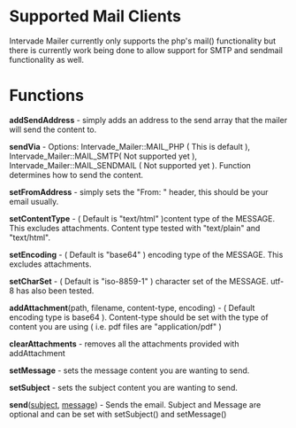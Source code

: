 # Supported Mail Clients #
Intervade Mailer currently only supports the php's mail() functionality but there is currently work being done to allow support for SMTP and sendmail functionality as well.


# Functions #

**addSendAddress** - simply adds an address to the send array that the mailer will send the content to.

**sendVia** - Options: Intervade\_Mailer::MAIL\_PHP ( This is default ), Intervade\_Mailer::MAIL\_SMTP( Not supported yet ), Intervade\_Mailer::MAIL\_SENDMAIL ( Not supported yet ). Function determines how to send the content.

**setFromAddress** - simply sets the "From: " header, this should be your email usually.

**setContentType** - ( Default is "text/html" )content type of the MESSAGE. This excludes attachments. Content type tested with "text/plain" and "text/html".

**setEncoding** - ( Default is "base64" ) encoding type of the MESSAGE. This excludes attachments.

**setCharSet** - ( Default is "iso-8859-1" ) character set of the MESSAGE. utf-8 has also been tested.

**addAttachment**(path, filename, content-type, encoding) - ( Default encoding type is base64 ). Content-type should be set with the type of content you are using ( i.e. pdf files are "application/pdf" )

**clearAttachments** - removes all the attachments provided with addAttachment

**setMessage** - sets the message content you are wanting to send.

**setSubject** - sets the subject content you are wanting to send.

**send**([subject](subject.md), [message](message.md)) - Sends the email. Subject and Message are optional and can be set with setSubject() and setMessage()